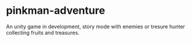 # pinkman-adventure
An unity game in development, story mode with enemies or tresure hunter collecting fruits and treasures.
